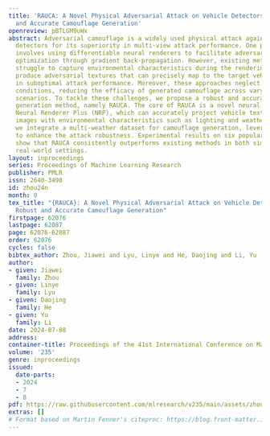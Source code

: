 ```yaml
---
title: 'RAUCA: A Novel Physical Adversarial Attack on Vehicle Detectors via Robust
  and Accurate Camouflage Generation'
openreview: pBTLGM9uWx
abstract: Adversarial camouflage is a widely used physical attack against vehicle
  detectors for its superiority in multi-view attack performance. One promising approach
  involves using differentiable neural renderers to facilitate adversarial camouflage
  optimization through gradient back-propagation. However, existing methods often
  struggle to capture environmental characteristics during the rendering process or
  produce adversarial textures that can precisely map to the target vehicle, resulting
  in suboptimal attack performance. Moreover, these approaches neglect diverse weather
  conditions, reducing the efficacy of generated camouflage across varying weather
  scenarios. To tackle these challenges, we propose a robust and accurate camouflage
  generation method, namely RAUCA. The core of RAUCA is a novel neural rendering component,
  Neural Renderer Plus (NRP), which can accurately project vehicle textures and render
  images with environmental characteristics such as lighting and weather. In addition,
  we integrate a multi-weather dataset for camouflage generation, leveraging the NRP
  to enhance the attack robustness. Experimental results on six popular object detectors
  show that RAUCA consistently outperforms existing methods in both simulation and
  real-world settings.
layout: inproceedings
series: Proceedings of Machine Learning Research
publisher: PMLR
issn: 2640-3498
id: zhou24n
month: 0
tex_title: "{RAUCA}: A Novel Physical Adversarial Attack on Vehicle Detectors via
  Robust and Accurate Camouflage Generation"
firstpage: 62076
lastpage: 62087
page: 62076-62087
order: 62076
cycles: false
bibtex_author: Zhou, Jiawei and Lyu, Linye and He, Daojing and Li, Yu
author:
- given: Jiawei
  family: Zhou
- given: Linye
  family: Lyu
- given: Daojing
  family: He
- given: Yu
  family: Li
date: 2024-07-08
address:
container-title: Proceedings of the 41st International Conference on Machine Learning
volume: '235'
genre: inproceedings
issued:
  date-parts:
  - 2024
  - 7
  - 8
pdf: https://raw.githubusercontent.com/mlresearch/v235/main/assets/zhou24n/zhou24n.pdf
extras: []
# Format based on Martin Fenner's citeproc: https://blog.front-matter.io/posts/citeproc-yaml-for-bibliographies/
---
```

